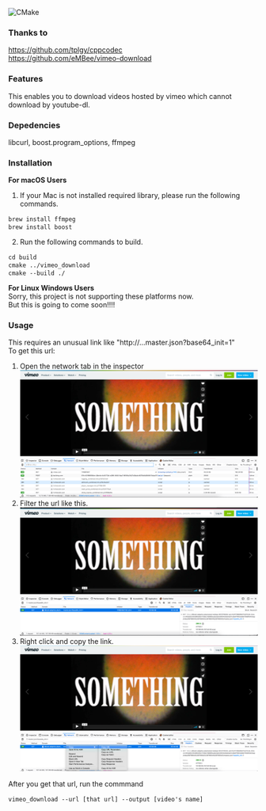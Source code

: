 ![CMake](https://github.com/MitsukiGoto/DownloadVimeo/workflows/CMake/badge.svg)
### Thanks to
https://github.com/tplgy/cppcodec \
https://github.com/eMBee/vimeo-download
### Features
This enables you to download videos hosted by vimeo which cannot download by youtube-dl.
### Depedencies
libcurl, boost.program_options, ffmpeg
### Installation
**For macOS Users**
1. If your Mac is not installed required library, please run the following commands.
```
brew install ffmpeg
brew install boost
``` 
2.  Run the following commands to build.
```
cd build
cmake ../vimeo_download
cmake --build ./
```
**For Linux Windows Users** \
Sorry, this project is not supporting these platforms now. \
But this is going to come soon!!!!
### Usage
This requires an unusual link like "http://...master.json?base64_init=1" \
To get this url:
1. Open the network tab in the inspector
![image1](images/image1.png)
2. Filter the url like this.
![image2](images/image2.png)
3. Right click and copy the link.
![image3](images/image3.png)

After you get that url, run the commmand 
```
vimeo_download --url [that url] --output [video's name]
```
